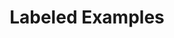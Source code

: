 ---
title: "Labeled Examples"

categories: ['']

tags: ['Labeled', 'Examples']

arabic: ['اﻷمثلة المصنفة', 'اﻷمثلة المسماة']

publishers: ['معجم مصطلحات التعلم الآلي والتعلم العميق وعلم البيانات']

types: "word"

slug: ""
---